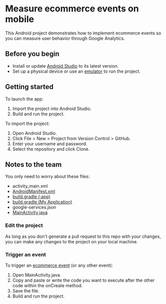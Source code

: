 # Measure ecommerce events on mobile
This Android project demonstrates how to implement ecommerce events so you can measure user behavior through Google Analytics.

## Before you begin
* Install or update [Android Studio](https://developer.android.com/sdk) to its latest version.
* Set up a physical device or use an [emulator](https://developer.android.com/studio/run/managing-avds) to run the project.

## Getting started

To launch the app:

1. Import the project into Android Studio.
1. Build and run the project.

To import the project:

1. Open Android Studio.
1. Click File > New > Project from Version Control > GitHub. 
1. Enter your username and password.
1. Select the repository and click Clone.

## Notes to the team

You only need to worry about these files:

* activity_main.xml
* [AndroidManifest.xml](https://developer.android.com/guide/topics/manifest/manifest-intro)
* [build.gradle (:app)](https://developer.android.com/studio/build#top-level)
* [build.gradle (My Application)](https://developer.android.com/studio/build#module-level)
* google-services.json
* [MainActivity.java](https://developer.android.com/guide/components/activities/intro-activities)

### Edit the project 

As long as you don't generate a pull request to this repo with your changes, you can make any changes to the project on your local machine.

### Trigger an event

To trigger an [ecommerce event](https://firebase.google.com/docs/analytics/measure-ecommerce#java_1) (or any other event):

1. Open MainActivity.java.
2. Copy and paste or write the code you want to execute after the other code within the onCreate method.
3. Save the file.
4. Build and run the project.
